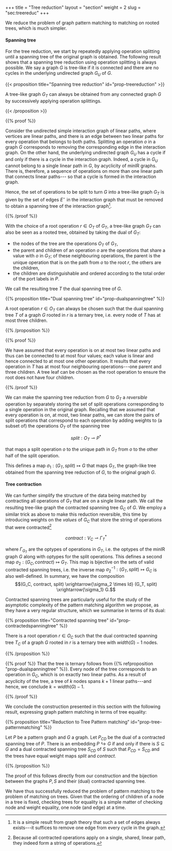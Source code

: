 +++
title = "Tree reduction"
layout = "section"
weight = 2
slug = "sec:treereduc"
+++

We reduce the problem of graph pattern matching to matching on rooted trees,
which is much simpler.

#### Spanning tree

For the tree reduction, we start by repeatedly applying operation splitting
until a spanning tree of the original graph is obtained. The following result
shows that a spanning tree reduction using operation splitting is always
possible. We say a graph $G$ is tree-like if it is connected and there are no
cycles in the underlying undirected graph $G_U$ of $G$.

<!-- prettier-ignore -->
{{< proposition title="Spanning tree reduction" id="prop-treereduction" >}}

A tree-like graph $G_T$ can always be obtained from any connected graph $G$ by
successively applying operation splittings.

<!-- prettier-ignore -->
{{< /proposition >}}

<!-- prettier-ignore -->
{{% proof %}}

Consider the undirected simple interaction graph of linear paths, where vertices
are linear paths, and there is an edge between two linear paths for every
operation that belongs to both paths. Splitting an operation $o$ in a graph $G$
corresponds to removing the corresponding edge in the interaction graph. On the
other hand, the underlying undirected graph $G_U$ has a cycle if and only if
there is a cycle in the interaction graph. Indeed, a cycle in $G_U$ cannot
belong to a single linear path in $G$, by acyclicity of minIR graphs. There is,
therefore, a sequence of operations on more than one linear path that connects
linear paths--- so that a cycle is formed in the interaction graph.

Hence, the set of operations to be split to turn $G$ into a tree-like graph
$G_T$ is given by the set of edges $E^-$ in the interaction graph that must be
removed to obtain a spanning tree of the interaction graph[^spantheo].
[^spantheo]: It is a simple result from graph theory that such a set of edges
always exists---it suffices to remove one edge from every cycle in the graph.

<!-- prettier-ignore -->
{{% /proof %}}

With the choice of a root operation $r \in O_T$ of $G_T$, a tree-like graph
$G_T$ can also be seen as a rooted tree, obtained by taking the dual of $G_T$:

- the nodes of the tree are the operations $O_T$ of $G_T$,
- the parent and children of an operation $o$ are the operations that share a
  value with $o$ in $G_T$; of these neighbouring operations, the parent is the
  unique operation that is on the path from $o$ to the root $r$, the others are
  the children,
- the children are distinguishable and ordered according to the total order of
  the port labels in $P$.

We call the resulting tree $T$ the dual spanning tree of $G$.

<!-- prettier-ignore -->
{{% proposition title="Dual spanning tree" id="prop-dualspanningtree" %}}

A root operation $r \in O_T$ can always be chosen such that the dual spanning
tree $T$ of a graph $G$ rooted in $r$ is a ternary tree, i.e. every node of $T$
has at most three children.

<!-- prettier-ignore -->
{{% /proposition %}}

<!-- prettier-ignore -->
{{% proof %}}

We have assumed that every operation is on at most two linear paths and thus can
be connected to at most four values; each value is linear and hence connected to
at most one other operation. It results that every operation in $T$ has at most
four neighbouring operations---one parent and three children. A tree leaf can be
chosen as the root operation to ensure the root does not have four children.

<!-- prettier-ignore -->
{{% /proof %}}

We can make the spanning tree reduction from $G$ to $G_T$ a _reversible_
operation by separately storing the set of split operations corresponding to a
single operation in the original graph. Recalling that we assumed that every
operation is on, at most, two linear paths, we can store the pairs of split
operations that correspond to each operation by adding weights to (a subset of)
the operations $O_T$ of the spanning tree

$$split: O_T \rightharpoonup P^\ast$$

that maps a split operation $o$ to the unique path in $G_T$ from $o$ to the
other half of the split operation.

<!-- Writing $\mathcal{G}$ for the set of graphs and
$\mathcal{G}_T \subseteq \mathcal{G} \times (O_T \rightharpoonup P^\ast)$
for the set of valid tree-like graphs, -->

This defines a map $\sigma_1: (G_T, split) \mapsto G$ that maps $G_T$, the
graph-like tree obtained from the spanning tree reduction of $G$, to the
original graph $G$.

#### Tree contraction

We can further simplify the structure of the data being matched by contracting
all operations of $G_T$ that are on a single linear path. We call the resulting
tree-like graph the contracted spanning tree $G_C$ of $G$. We employ a similar
trick as above to make this reduction reversible, this time by introducing
weights on the _values_ of $G_C$ that store the string of operations that were
contracted[^whystring]

$$contract: V_C \rightharpoonup \Gamma_T^\ast$$

where $\Gamma_{G_T}$ are the optypes of operations in $G_T$, i.e. the optypes of
the minIR graph $G$ along with optypes for the split operations. This defines a
second map $\sigma_2: (G_C, contract) \mapsto G_T$. This map is bijective on the
sets of valid contracted spanning trees, i.e. the inverse map
$\sigma_2^{-1}: (G_T, split) \mapsto G_C$ is also well-defined. In summary, we
have the composition
$$(G_C, contract, split) \xrightarrow{\sigma_2 \times Id} (G_T, split) \xrightarrow{\sigma_1} G.$$
[^whystring]: Because all contracted operations apply on a single, shared,
linear path, they indeed form a string of operations.

Contracted spanning trees are particularly useful for the study of the
asymptotic complexity of the pattern matching algorithm we propose, as they have
a very regular structure, which we summarise in terms of its dual:

<!-- prettier-ignore -->
{{% proposition title="Contracted spanning tree" id="prop-contractedspanningtree" %}}

There is a root operation $r \in O_C$ such that the dual contracted spanning
tree $T_C$ of a graph $G$ rooted in $r$ is a ternary tree with $width(G) - 1$
nodes.

<!-- prettier-ignore -->
{{% /proposition %}}

<!-- prettier-ignore -->
{{% proof %}}
That the tree is ternary follows from {{% refproposition "prop-dualspanningtree" %}}.
Every node of the tree corresponds to an operation in $G_C$, which is
on exactly two linear paths. As a result of acyclicity of the tree,
a tree of $k$ nodes spans $k+1$ linear paths---and hence,
we conclude $k = width(G) - 1$.

<!-- prettier-ignore -->
{{% /proof %}}

We conclude the construction presented in this section with the following
result, expressing graph pattern matching in terms of tree equality:

<!-- prettier-ignore -->
{{% proposition title="Reduction to Tree Pattern matching" id="prop-tree-patternmatching" %}}

Let $P$ be a pattern graph and $G$ a graph. Let $P_{CD}$ be the dual of a
contracted spanning tree of $P$. There is an embedding $P \hookrightarrow G$ if
and only if there is $S \subseteq G$ and a dual contracted spanning tree
$S_{CD}$ of $S$ such that $P_{CD} = S_{CD}$ and the trees have equal weight maps
$split$ and $contract$.

<!-- prettier-ignore -->
{{% /proposition %}}

The proof of this follows directly from our construction and the bijection
between the graphs $P, S$ and their (dual) contracted spanning tree.

We have thus successfully reduced the problem of pattern matching to the problem
of matching on trees. Given that the ordering of children of a node in a tree is
fixed, checking trees for equality is a simple matter of checking node and
weight equality, one node (and edge) at a time.
